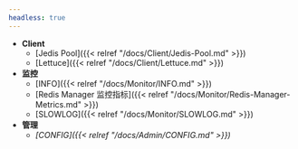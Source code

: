 ```yaml
---
headless: true
---
```


- **Client**
  - [Jedis Pool]({{< relref "/docs/Client/Jedis-Pool.md" >}})
  - [Lettuce]({{< relref "/docs/Client/Lettuce.md" >}})
- **监控**
  - [INFO]({{< relref "/docs/Monitor/INFO.md" >}})
  - [Redis Manager 监控指标]({{< relref "/docs/Monitor/Redis-Manager-Metrics.md" >}})
  - [SLOWLOG]({{< relref "/docs/Monitor/SLOWLOG.md" >}})
- **管理**
  - *[CONFIG]({{< relref "/docs/Admin/CONFIG.md" >}})*

